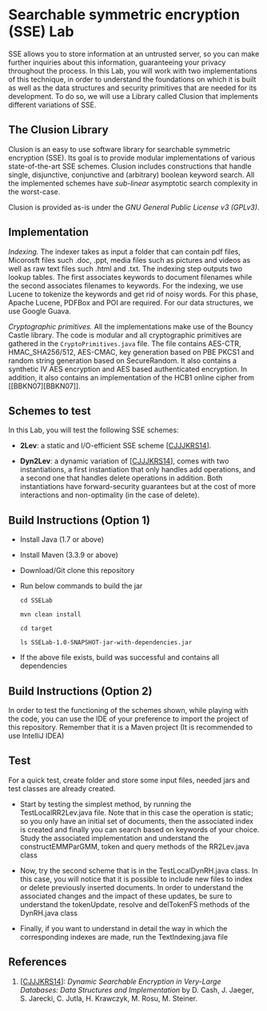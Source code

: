 # Searchable symmetric encryption (SSE) Lab

SSE allows you to store information at an untrusted server, so you can make further inquiries about this information, guaranteeing your privacy throughout the process. In this Lab, you will work with two implementations of this technique, in order to understand the foundations on which it is built as well as the data structures and security primitives that are needed for its development. To do so, we will use a Library called Clusion that implements different variations of SSE.

## The Clusion Library

Clusion is an easy to use software library for searchable symmetric encryption
(SSE). Its goal is to provide modular implementations of various
state-of-the-art SSE schemes. Clusion includes constructions that handle
single, disjunctive, conjunctive and (arbitrary) boolean keyword search.  All
the implemented schemes have *sub-linear* asymptotic search complexity in the
worst-case.  

Clusion is provided as-is under the *GNU General Public License v3 (GPLv3)*. 


## Implementation

*Indexing.* The indexer takes as input a folder that can contain pdf files,
Micorosft files such .doc, .ppt, media files such as pictures and videos as
well as raw text files such .html and .txt. The indexing step outputs two
lookup tables. The first associates keywords to document filenames while the
second associates filenames to keywords. For the indexing, we use Lucene to
tokenize the keywords and get rid of noisy words.  For this phase, Apache
Lucene, PDFBox and POI are required. For our data structures, we use Google
Guava.

*Cryptographic primitives.* All the implementations make use of the Bouncy
Castle library. The code is modular and all cryptographic primitives are
gathered in the `CryptoPrimitives.java` file.  The file contains AES-CTR,
HMAC_SHA256/512, AES-CMAC, key generation based on PBE PKCS1 and random string
generation based on SecureRandom.  It also contains a synthetic IV AES encryption and AES based authenticated encryption. 
In addition, it also contains an
implementation of the HCB1 online cipher from \[[BBKN07][BBKN07]\]. 


## Schemes to test 

In this Lab, you will test the following SSE schemes:

+ **2Lev**:  a static and I/O-efficient SSE scheme \[[CJJJKRS14][CJJJKRS14]]\. 

+ **Dyn2Lev**:  a dynamic variation of \[[CJJJKRS14][CJJJKRS14]], comes with two instantiations, a first instantiation that 
only handles add operations, and a second one that handles delete operations in addition. Both instantiations have forward-security guarantees but at the cost of more interactions and non-optimality (in the case of delete). 

## Build Instructions (Option 1)

+ Install Java (1.7 or above)
+ Install Maven (3.3.9 or above)
+ Download/Git clone this repository
+ Run below commands to build the jar

	`cd SSELab`
	
	`mvn clean install`
	
	`cd target`
	
	`ls SSELab-1.0-SNAPSHOT-jar-with-dependencies.jar`
	
+ If the above file exists, build was successful and contains all dependencies


## Build Instructions (Option 2)

In order to test the functioning of the schemes shown, while playing with the code, you can use the IDE of your preference to import the project of this repository. Remember that it is a Maven project (It is recommended to use IntelliJ IDEA)

## Test

For a quick test, create folder and store some input files, needed jars and test classes are already created. 

+ Start by testing the simplest method, by running the TestLocalRR2Lev.java file. Note that in this case the operation is static; so you only have an initial set of documents, then the associated index is created and finally you can search based on keywords of your choice. Study the associated implementation and understand the constructEMMParGMM, token and query methods of the RR2Lev.java class

+ Now, try the second scheme that is in the TestLocalDynRH.java class. In this case, you will notice that it is possible to include new files to index or delete previously inserted documents. In order to understand the associated changes and the impact of these updates, be sure to understand the tokenUpdate, resolve and delTokenFS methods of the DynRH.java class

+ Finally, if you want to understand in detail the way in which the corresponding indexes are made, run the TextIndexing.java file


## References

1. \[[CJJJKRS14](https://eprint.iacr.org/2014/853.pdf)\]:  *Dynamic Searchable Encryption in Very-Large Databases: Data Structures and Implementation* by D. Cash, J. Jaeger, S. Jarecki, C. Jutla, H. Krawczyk, M. Rosu, M. Steiner.


[CJJJKRS14]: https://eprint.iacr.org/2014/853.pdf

